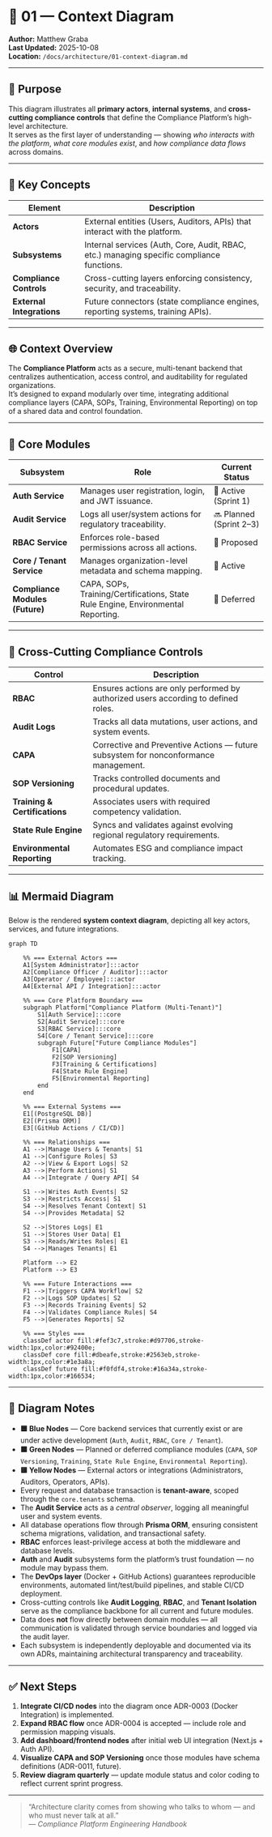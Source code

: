 # 🧭 01 — Context Diagram

**Author:** Matthew Graba  
**Last Updated:** 2025-10-08  
**Location:** `/docs/architecture/01-context-diagram.md`

---

## 🎯 Purpose

This diagram illustrates all **primary actors**, **internal systems**, and **cross-cutting compliance controls** that define the Compliance Platform’s high-level architecture.  
It serves as the first layer of understanding — showing *who interacts with the platform*, *what core modules exist*, and *how compliance data flows* across domains.

---

## 🧩 Key Concepts

| Element | Description |
|----------|--------------|
| **Actors** | External entities (Users, Auditors, APIs) that interact with the platform. |
| **Subsystems** | Internal services (Auth, Core, Audit, RBAC, etc.) managing specific compliance functions. |
| **Compliance Controls** | Cross-cutting layers enforcing consistency, security, and traceability. |
| **External Integrations** | Future connectors (state compliance engines, reporting systems, training APIs). |

---

## 🌐 Context Overview

The **Compliance Platform** acts as a secure, multi-tenant backend that centralizes authentication, access control, and auditability for regulated organizations.  
It’s designed to expand modularly over time, integrating additional compliance layers (CAPA, SOPs, Training, Environmental Reporting) on top of a shared data and control foundation.

---

## 🧱 Core Modules

| Subsystem | Role | Current Status |
|------------|------|----------------|
| **Auth Service** | Manages user registration, login, and JWT issuance. | 🚧 Active (Sprint 1) |
| **Audit Service** | Logs all user/system actions for regulatory traceability. | 🔜 Planned (Sprint 2–3) |
| **RBAC Service** | Enforces role-based permissions across all actions. | 📝 Proposed |
| **Core / Tenant Service** | Manages organization-level metadata and schema mapping. | 🧩 Active |
| **Compliance Modules (Future)** | CAPA, SOPs, Training/Certifications, State Rule Engine, Environmental Reporting. | 🧱 Deferred |

---

## 🧩 Cross-Cutting Compliance Controls

| Control | Description |
|----------|--------------|
| **RBAC** | Ensures actions are only performed by authorized users according to defined roles. |
| **Audit Logs** | Tracks all data mutations, user actions, and system events. |
| **CAPA** | Corrective and Preventive Actions — future subsystem for nonconformance management. |
| **SOP Versioning** | Tracks controlled documents and procedural updates. |
| **Training & Certifications** | Associates users with required competency validation. |
| **State Rule Engine** | Syncs and validates against evolving regional regulatory requirements. |
| **Environmental Reporting** | Automates ESG and compliance impact tracking. |

---

## 📊 Mermaid Diagram

Below is the rendered **system context diagram**, depicting all key actors, services, and future integrations.

```mermaid
graph TD

    %% === External Actors ===
    A1[System Administrator]:::actor
    A2[Compliance Officer / Auditor]:::actor
    A3[Operator / Employee]:::actor
    A4[External API / Integration]:::actor

    %% === Core Platform Boundary ===
    subgraph Platform["Compliance Platform (Multi-Tenant)"]
        S1[Auth Service]:::core
        S2[Audit Service]:::core
        S3[RBAC Service]:::core
        S4[Core / Tenant Service]:::core
        subgraph Future["Future Compliance Modules"]
            F1[CAPA]
            F2[SOP Versioning]
            F3[Training & Certifications]
            F4[State Rule Engine]
            F5[Environmental Reporting]
        end
    end

    %% === External Systems ===
    E1[(PostgreSQL DB)]
    E2[(Prisma ORM)]
    E3[(GitHub Actions / CI/CD)]

    %% === Relationships ===
    A1 -->|Manage Users & Tenants| S1
    A1 -->|Configure Roles| S3
    A2 -->|View & Export Logs| S2
    A3 -->|Perform Actions| S1
    A4 -->|Integrate / Query API| S4

    S1 -->|Writes Auth Events| S2
    S3 -->|Restricts Access| S1
    S4 -->|Resolves Tenant Context| S1
    S4 -->|Provides Metadata| S2

    S2 -->|Stores Logs| E1
    S1 -->|Stores User Data| E1
    S3 -->|Reads/Writes Roles| E1
    S4 -->|Manages Tenants| E1

    Platform --> E2
    Platform --> E3

    %% === Future Interactions ===
    F1 -->|Triggers CAPA Workflow| S2
    F2 -->|Logs SOP Updates| S2
    F3 -->|Records Training Events| S2
    F4 -->|Validates Compliance Rules| S4
    F5 -->|Generates Reports| S2

    %% === Styles ===
    classDef actor fill:#fef3c7,stroke:#d97706,stroke-width:1px,color:#92400e;
    classDef core fill:#dbeafe,stroke:#2563eb,stroke-width:1px,color:#1e3a8a;
    classDef future fill:#f0fdf4,stroke:#16a34a,stroke-width:1px,color:#166534;
```

---

## 🧭 Diagram Notes

- **🟦 Blue Nodes** — Core backend services that currently exist or are under active development (`Auth`, `Audit`, `RBAC`, `Core / Tenant`).  
- **🟩 Green Nodes** — Planned or deferred compliance modules (`CAPA`, `SOP Versioning`, `Training`, `State Rule Engine`, `Environmental Reporting`).  
- **🟨 Yellow Nodes** — External actors or integrations (Administrators, Auditors, Operators, APIs).  
- Every request and database transaction is **tenant-aware**, scoped through the `core.tenants` schema.  
- The **Audit Service** acts as a *central observer*, logging all meaningful user and system events.  
- All database operations flow through **Prisma ORM**, ensuring consistent schema migrations, validation, and transactional safety.  
- **RBAC** enforces least-privilege access at both the middleware and database levels.  
- **Auth** and **Audit** subsystems form the platform’s trust foundation — no module may bypass them.  
- The **DevOps layer** (Docker + GitHub Actions) guarantees reproducible environments, automated lint/test/build pipelines, and stable CI/CD deployment.  
- Cross-cutting controls like **Audit Logging**, **RBAC**, and **Tenant Isolation** serve as the compliance backbone for all current and future modules.  
- Data does **not** flow directly between domain modules — all communication is validated through service boundaries and logged via the audit layer.  
- Each subsystem is independently deployable and documented via its own ADRs, maintaining architectural transparency and traceability.  

---

## ✅ Next Steps

1. **Integrate CI/CD nodes** into the diagram once ADR-0003 (Docker Integration) is implemented.  
2. **Expand RBAC flow** once ADR-0004 is accepted — include role and permission mapping visuals.  
3. **Add dashboard/frontend nodes** after initial web UI integration (Next.js + Auth API).  
4. **Visualize CAPA and SOP Versioning** once those modules have schema definitions (ADR-0011, future).  
5. **Review diagram quarterly** — update module status and color coding to reflect current sprint progress.  

---

> “Architecture clarity comes from showing who talks to whom — and who must never talk at all.”  
> — *Compliance Platform Engineering Handbook*
